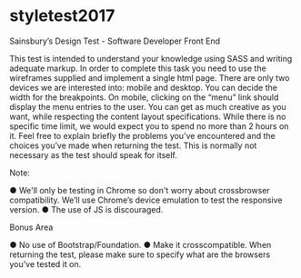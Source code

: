 # styletest2017
Sainsbury’s Design Test - Software Developer Front End

This test is intended to understand your knowledge using SASS and writing adequate
markup.
In order to complete this task you need to use the wireframes supplied and implement a
single html page.
There are only two devices we are interested into: mobile and desktop. You can decide the
width for the breakpoints.
On mobile, clicking on the “menu” link should display the menu entries to the user.
You can get as much creative as you want, while respecting the content layout
specifications.
While there is no specific time limit, we would expect you to spend no more than 2 hours on
it.
Feel free to explain briefly the problems you’ve encountered and the choices you’ve made
when returning the test. This is normally not necessary as the test should speak for itself.

Note​:

● We'll only be testing in Chrome so don't worry about cross­browser compatibility.
We’ll use Chrome’s device emulation to test the responsive version.
● The use of JS is discouraged.

Bonus Area

● No use of Bootstrap/Foundation.
● Make it cross­compatible. When returning the test, please make sure to specify what
are the browsers you’ve tested it on.


